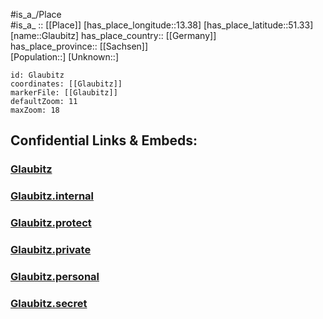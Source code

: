 ﻿---
location: [51.33,13.38] 
mapzoom: [7,12] 
mapmarker: city 
type: City
tags:
- geo/City


SpocWebEntityId: 30469
isDeleted: false
confidential: public

---
#is_a_/Place  
#is_a_ :: [[Place]] 
[has_place_longitude::13.38] 
[has_place_latitude::51.33] 
[name::Glaubitz] 
has_place_country:: [[Germany]]  
has_place_province:: [[Sachsen]]  
[Population::] 
[Unknown::] 


```leaflet
id: Glaubitz
coordinates: [[Glaubitz]] 
markerFile: [[Glaubitz]] 
defaultZoom: 11 
maxZoom: 18
```


## Confidential Links & Embeds: 

### [Glaubitz](/_public/Earth/Continent/Europe/Europe~Central/Germany/Germany~East/Sachsen/counties~Sachsen/Meißen/cities~Meißen/Nünchritz/City/Glaubitz.md) 

### [Glaubitz.internal](/_internal/Earth/Continent/Europe/Europe~Central/Germany/Germany~East/Sachsen/counties~Sachsen/Meißen/cities~Meißen/Nünchritz/City/Glaubitz.internal.md) 

### [Glaubitz.protect](/_protect/Earth/Continent/Europe/Europe~Central/Germany/Germany~East/Sachsen/counties~Sachsen/Meißen/cities~Meißen/Nünchritz/City/Glaubitz.protect.md) 

### [Glaubitz.private](/_private/Earth/Continent/Europe/Europe~Central/Germany/Germany~East/Sachsen/counties~Sachsen/Meißen/cities~Meißen/Nünchritz/City/Glaubitz.private.md) 

### [Glaubitz.personal](/_personal/Earth/Continent/Europe/Europe~Central/Germany/Germany~East/Sachsen/counties~Sachsen/Meißen/cities~Meißen/Nünchritz/City/Glaubitz.personal.md) 

### [Glaubitz.secret](/_secret/Earth/Continent/Europe/Europe~Central/Germany/Germany~East/Sachsen/counties~Sachsen/Meißen/cities~Meißen/Nünchritz/City/Glaubitz.secret.md) 
